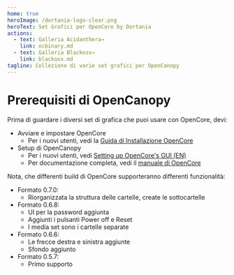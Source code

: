 ```yaml
---
home: true
heroImage: /dortania-logo-clear.png
heroText: Set Grafici per OpenCore by Dortania
actions:
  - text: Galleria Acidanthera→
    link: ocbinary.md
  - text: Galleria Blackosx→
    link: blackosx.md
tagline: Collezione di varie set grafici per OpenCanopy
---
```


# Prerequisiti di OpenCanopy

Prima di guardare i diversi set di grafica che puoi usare con OpenCore, devi:

* Avviare e impostare OpenCore
  * Per i nuovi utenti, vedi la [Guida di Installazione OpenCore](https://macos86.github.io/)
* Setup di OpenCanopy
  * Per i nuovi utenti, vedi [Setting up OpenCore's GUI (EN)](/OpenCore-Post-Install/cosmetic/gui.md)
  * Per documentazione completa, vedi il [manuale di OpenCore](https://github.com/acidanthera/OpenCorePkg/blob/master/Docs/Configuration.pdf)

Nota, che differenti build di OpenCore supporteranno differenti funzionalità:

* Formato 0.7.0:
  * Riorganizzata la struttura delle cartelle, create le sottocartelle
* Formato 0.6.8:
  * UI per la password aggiunta
  * Aggiunti i pulsanti Power off e Reset
  * I media set sono i cartelle separate
* Formato 0.6.6:
  * Le frecce destra e sinistra aggiunte
  * Sfondo aggiunto
* Formato 0.5.7:
  * Primo supporto

